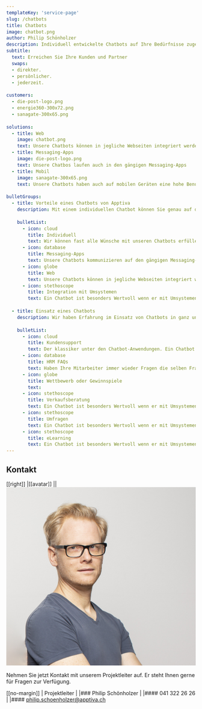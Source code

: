 ```yaml
---
templateKey: 'service-page'
slug: /chatbots
title: Chatbots
image: chatbot.png
author: Philip Schönholzer
description: Individuell entwickelte Chatbots auf Ihre Bedürfnisse zugeschnitten
subtitle:
  text: Erreichen Sie Ihre Kunden und Partner
  swaps:
  - direkter.
  - persönlicher.
  - jederzeit.

customers:
  - die-post-logo.png
  - energie360-300x72.png
  - sanagate-300x65.png

solutions:
  - title: Web
    image: chatbot.png
    text: Unsere Chatbots können in jegliche Webseiten integriert werden
  - title: Messaging-Apps
    image: die-post-logo.png
    text: Unsere Chatbos laufen auch in den gängigen Messaging-Apps
  - title: Mobil
    image: sanagate-300x65.png
    text: Unsere Chatbots haben auch auf mobilen Geräten eine hohe Benutzerfreundlichkeit.

bulletGroups:
  - title: Vorteile eines Chatbots von Apptiva
    description: Mit einem individuellen Chatbot können Sie genau auf die Bedüfnisse Ihrer Kunden und Partner einegehen.

    bulletList:
      - icon: cloud
        title: Individuell
        text: Wir können fast alle Wünsche mit unseren Chatbots erfüllen. Wir entwickeln einen Chatbot passend auf Ihre Bedürfnisse.
      - icon: database
        title: Messaging-Apps
        text: Unsere Chatbots kommunizieren auf den gängigen Messaging-Apps wie Facebook-Messagner, Slack, Telegram, Skype und Skype for Business.
      - icon: globe
        title: Web
        text: Unsere Chatbots können in jegliche Webseiten integriert werden. Wir sind auch in der Lage zu steuern wann, wo und welcher Form der Chatbot erscheinen soll. 
      - icon: stethoscope
        title: Integration mit Umsystemen
        text: Ein Chatbot ist besonders Wertvoll wenn er mit Umsystemen wie CRMs, Branchenlösungen oder einem Ticketsystem kommunizieren kann.  

  - title: Einsatz eines Chatbots
    description: Wir haben Erfahrung im Einsatz von Chatbots in ganz unterschiedlichen Bereichen.

    bulletList:
      - icon: cloud
        title: Kundensupport
        text: Der klassiker unter den Chatbot-Anwendungen. Ein Chatbot hilft Ihren Kunden und Partnern bei deren Anliegen.
      - icon: database
        title: HRM FAQs
        text: Haben Ihre Mitarbeiter immer wieder Fragen die selben Fragen? Ein Chatbot kann viele dieser Fragen beantworten.
      - icon: globe
        title: Wettbewerb oder Gewinnspiele
        text: 
      - icon: stethoscope
        title: Verkaufsberatung
        text: Ein Chatbot ist besonders Wertvoll wenn er mit Umsystemen wie CRMs, Branchenlösungen oder einem Ticketsystem kommunizieren kann.  
      - icon: stethoscope
        title: Umfragen
        text: Ein Chatbot ist besonders Wertvoll wenn er mit Umsystemen wie CRMs, Branchenlösungen oder einem Ticketsystem kommunizieren kann.  
      - icon: stethoscope
        title: eLearning
        text: Ein Chatbot ist besonders Wertvoll wenn er mit Umsystemen wie CRMs, Branchenlösungen oder einem Ticketsystem kommunizieren kann.  
---
```


## Kontakt

[[right]]
|[[avatar]]
||![Philip Schönholzer](../../data/employees/images/philip-schoenholzer.jpg)

Nehmen Sie jetzt Kontakt mit unserem Projektleiter auf.
Er steht Ihnen gerne für Fragen zur Verfügung.

[[no-margin]]
| Projektleiter
|
|### Philip Schönholzer
|
|#### 041 322 26 26
|
|#### [philip.schoenholzer@apptiva.ch](mailto:philip.schoenholzer@apptiva.ch)

